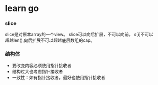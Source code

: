 # learn go
### slice
slice是对原本array的一个view。
slice可以向后扩展，不可以向前。
s[i]不可以超越len(),向后扩展不可以超越底层数组的cap。

### 结构体
- 要改变内容必须使用指针接收者
- 结构过大也考虑指针接收者
- 一致性：如有指针接收者，最好也使用指针接收者